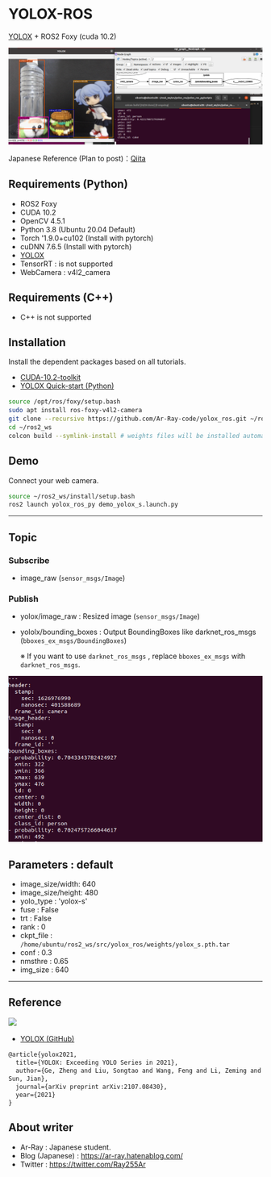 # YOLOX-ROS

[YOLOX](https://github.com/Megvii-BaseDetection/YOLOX) + ROS2 Foxy (cuda 10.2)

![yolox_s_result](images_for_readme/yolox_s_result.png)

Japanese Reference (Plan to post)：[Qiita](https://qiita.com/Ar-Ray)

## Requirements (Python)

- ROS2 Foxy
- CUDA 10.2
- OpenCV 4.5.1
- Python 3.8 (Ubuntu 20.04 Default)
- Torch '1.9.0+cu102 (Install with pytorch)
- cuDNN 7.6.5 (Install with pytorch)
- [YOLOX](https://github.com/Megvii-BaseDetection/YOLOX)
- TensorRT : is not supported
- WebCamera : v4l2_camera

## Requirements (C++)

- C++ is not supported

## Installation

Install the dependent packages based on all tutorials.

- [CUDA-10.2-toolkit](https://developer.nvidia.com/cuda-10.2-download-archive)
- [YOLOX Quick-start (Python)](https://github.com/Megvii-BaseDetection/YOLOX#quick-start)

```bash
source /opt/ros/foxy/setup.bash
sudo apt install ros-foxy-v4l2-camera
git clone --recursive https://github.com/Ar-Ray-code/yolox_ros.git ~/ros2_ws/src/yolox_ros/
cd ~/ros2_ws
colcon build --symlink-install # weights files will be installed automatically.
```



## Demo

Connect your web camera.

```bash
source ~/ros2_ws/install/setup.bash
ros2 launch yolox_ros_py demo_yolox_s.launch.py
```



---

## Topic
### Subscribe

- image_raw (`sensor_msgs/Image`)

### Publish

- yolox/image_raw : Resized image (`sensor_msgs/Image`)

- yololx/bounding_boxes : Output BoundingBoxes like darknet_ros_msgs (`bboxes_ex_msgs/BoundingBoxes`)

  ※ If you want to use `darknet_ros_msgs` , replace `bboxes_ex_msgs` with `darknet_ros_msgs`.

![yolox_topic](images_for_readme/yolox_topic.png)

## Parameters : default

- image_size/width: 640
- image_size/height: 480
- yolo_type : 'yolox-s'
- fuse : False
- trt : False
- rank : 0
- ckpt_file : `/home/ubuntu/ros2_ws/src/yolox_ros/weights/yolox_s.pth.tar`
- conf : 0.3
- nmsthre : 0.65
- img_size : 640

---

## Reference

![](https://raw.githubusercontent.com/Megvii-BaseDetection/YOLOX/main/assets/logo.png)

- [YOLOX (GitHub)](https://github.com/Megvii-BaseDetection/YOLOX)

```
@article{yolox2021,
  title={YOLOX: Exceeding YOLO Series in 2021},
  author={Ge, Zheng and Liu, Songtao and Wang, Feng and Li, Zeming and Sun, Jian},
  journal={arXiv preprint arXiv:2107.08430},
  year={2021}
}
```

## About writer

- Ar-Ray : Japanese student.
- Blog (Japanese) : https://ar-ray.hatenablog.com/
- Twitter : https://twitter.com/Ray255Ar